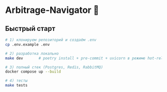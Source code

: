 # Arbitrage-Navigator 🏹

## Быстрый старт

```bash
# 1) клонируем репозиторий и создаём .env
cp .env.example .env

# 2) разработка локально
make dev       # poetry install + pre-commit + uvicorn в режиме hot-reload

# 3) полный стек (Postgres, Redis, RabbitMQ)
docker compose up --build

# 4) тесты
make tests
